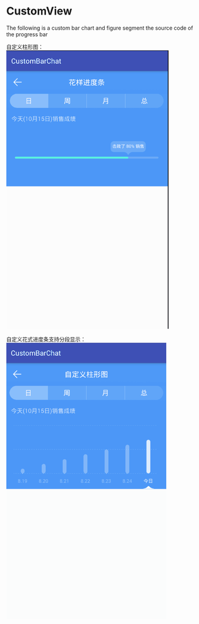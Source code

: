 # CustomView
The following is a custom bar chart and figure segment the source code of the progress bar

自定义柱形图：
![image](https://github.com/RoySir/CustomView/blob/master/image/SmartChart.png)

自定义花式进度条支持分段显示： 
![image](https://github.com/RoySir/CustomView/blob/master/image/SectionProgress.png)
